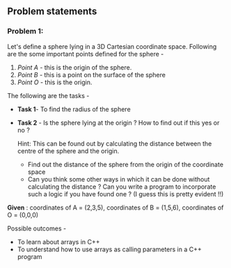 ## Problem statements

### Problem 1:

Let's define a sphere lying in a 3D Cartesian coordinate space. Following are the some important points defined for the sphere -
1. *Point A* - this is the origin of the sphere.
2. *Point B* - this is a point on the surface of the sphere
3. *Point O* - this is the origin.

The following are the tasks -

- **Task 1**- To find the radius of the sphere

- **Task 2** - Is the sphere lying at the origin ? How to find out if this yes or no ?

  Hint: This can be found out by calculating the distance between the centre of the sphere and the origin.

  * Find out the distance of the sphere from the origin of the coordinate space
  * Can you think some other ways in which it can be done without calculating the distance ? Can you write a program to incorporate such a logic if you have found one ? (I guess this is pretty evident !!)

**Given** : coordinates of A = (2,3,5), coordinates of B = (1,5,6), coordinates of O = (0,0,0)

Possible outcomes -

* To learn about arrays in C++
* To understand how to use arrays as calling parameters in a C++ program